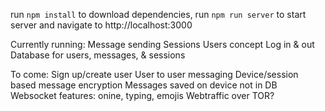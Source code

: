 run `npm install` to download dependencies,
run `npm run server` to start server and navigate to http://localhost:3000

Currently running:
Message sending
Sessions
Users concept
Log in & out
Database for users, messages, & sessions

To come:
Sign up/create user
User to user messaging
Device/session based message encryption
Messages saved on device not in DB
Websocket features: onine, typing, emojis
Webtraffic over TOR?
